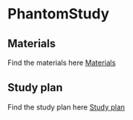 # PhantomStudy

## Materials
Find the materials here [Materials](https://docs.google.com/document/d/1uWxW7oRSFxd-z9fNrkLZkWAfHQUyyRhXj2KkSE62pXU/edit)

## Study plan
Find the study plan here [Study plan](https://docs.google.com/document/d/1ebzsgacV_r5cbcPbsMD3DImyExt2qXAYxdt79lfT5RM/edit)

